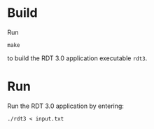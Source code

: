 # Build
Run

`make`

to build the RDT 3.0 application executable `rdt3`.

# Run
Run the RDT 3.0 application by entering:

`./rdt3 < input.txt`
